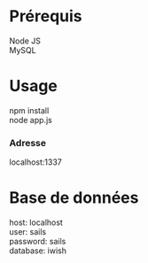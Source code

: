 # Prérequis
Node JS  
MySQL  

# Usage
npm install  
node app.js

### Adresse
localhost:1337  

# Base de données
host: localhost  
user: sails  
password: sails  
database: iwish  
